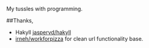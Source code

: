 My tussles with programming.

##Thanks,

- Hakyll [jaspervd/hakyll](https://github.com/jaspervdj/hakyll)
- [irneh/workforpizza](https://github.com/irneh/workforpizza) for
  clean url functionality base.
